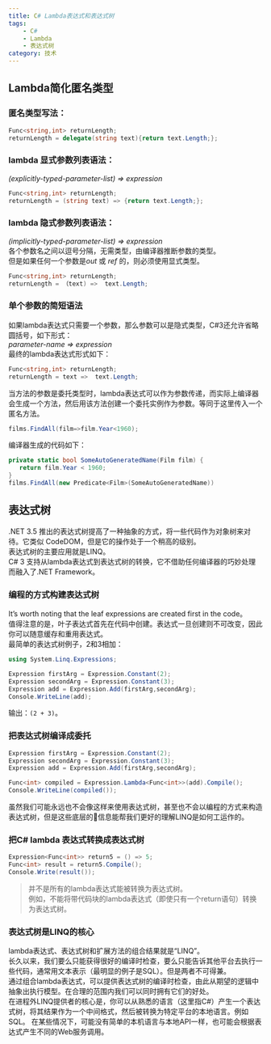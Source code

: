 ```yaml
---
title: C# Lambda表达式和表达式树
tags: 
    - C#
    - Lambda
    - 表达式树
category: 技术
---
```


## Lambda简化匿名类型
### 匿名类型写法：  
``` c#
Func<string,int> returnLength;
returnLength = delegate(string text){return text.Length;};
```

### lambda 显式参数列表语法：  
*(explicitly-typed-parameter-list) => expression*  
``` c#
Func<string,int> returnLength;
returnLength = (string text) => {return text.Length;};
```

<!--more-->

### lambda 隐式参数列表语法：  
*(implicitly-typed-parameter-list) => expression*  
各个参数名之间以逗号分隔，无需类型，由编译器推断参数的类型。  
但是如果任何一个参数是*out* 或 *ref* 的，则必须使用显式类型。
``` c#
Func<string,int> returnLength;
returnLength = （text) =>  text.Length;
```

### 单个参数的简短语法
如果lambda表达式只需要一个参数，那么参数可以是隐式类型，C#3还允许省略圆括号，如下形式：  
*parameter-name => expression*   
最终的lambda表达式形式如下：  
``` c#
Func<string,int> returnLength;
returnLength = text =>  text.Length;
```

当方法的参数是委托类型时，lambda表达式可以作为参数传递，而实际上编译器会生成一个方法，然后用该方法创建一个委托实例作为参数。等同于这里传入一个匿名方法。
``` c#
films.FindAll(film=>film.Year<1960);
```
编译器生成的代码如下：
``` c#
private static bool SomeAutoGeneratedName(Film film) {
   return film.Year < 1960;
}
films.FindAll(new Predicate<Film>(SomeAutoGeneratedName))
```

## 表达式树
.NET 3.5 推出的表达式树提高了一种抽象的方式，将一些代码作为对象树来对待。它类似 CodeDOM，但是它的操作处于一个稍高的级别。  
表达式树的主要应用就是LINQ。    
C# 3 支持从lambda表达式到表达式树的转换，它不借助任何编译器的巧妙处理而融入了.NET Framework。  

### 编程的方式构建表达式树  
It’s worth noting that the leaf expressions are created first in the code。  
值得注意的是，叶子表达式首先在代码中创建。表达式一旦创建则不可改变，因此你可以随意缓存和重用表达式。    
最简单的表达式树例子，2和3相加：
``` c#
using System.Linq.Expressions;

Expression firstArg = Expression.Constant(2);
Expression secondArg = Expression.Constant(3);
Expression add = Expression.Add(firstArg,secondArg);
Console.WriteLine(add);
```
输出：`(2 + 3)`。  

### 把表达式树编译成委托
``` c#
Expression firstArg = Expression.Constant(2);
Expression secondArg = Expression.Constant(3);
Expression add = Expression.Add(firstArg,secondArg);

Func<int> compiled = Expression.Lambda<Func<int>>(add).Compile();
Console.WriteLine(compiled());
```
虽然我们可能永远也不会像这样来使用表达式树，甚至也不会以编程的方式来构造表达式树，但是这些底层的信息能帮我们更好的理解LINQ是如何工运作的。

### 把C# lambda 表达式转换成表达式树
``` c#
Expression<Func<int>> return5 = () => 5;
Func<int> result = return5.Compile();
Console.Write(result());
```
>并不是所有的lambda表达式能被转换为表达式树。  
>例如，不能将带代码块的lambda表达式（即使只有一个return语句）转换为表达式树。


### 表达式树是LINQ的核心
lambda表达式、表达式树和扩展方法的组合结果就是“LINQ”。  
长久以来，我们要么只能获得很好的编译时检查，要么只能告诉其他平台去执行一些代码，通常用文本表示（最明显的例子是SQL）。但是两者不可得兼。  
通过组合lambda表达式，可以提供表达式树的编译时检查，由此从期望的逻辑中抽象出执行模型。在合理的范围内我们可以同时拥有它们的好处。  
在进程外LINQ提供者的核心是，你可以从熟悉的语言（这里指C#）产生一个表达式树，将其结果作为一个中间格式，然后被转换为特定平台的本地语言。例如SQL。
在某些情况下，可能没有简单的本机语言与本地API一样，也可能会根据表达式产生不同的Web服务调用。

